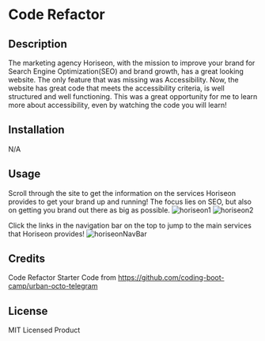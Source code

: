 # Code Refactor

## Description

The marketing agency Horiseon, with the mission to improve your brand for Search Engine Optimization(SEO) and brand growth, has a great looking website. 
The only feature that was missing was Accessibility. Now, the website has great code that meets the accessibility criteria, is well structured and well functioning. 
This was a great opportunity for me to learn more about accessibility, even by watching the code you will learn!

## Installation

N/A

## Usage

Scroll through the site to get the information on the services Horiseon provides to get your brand up and running! The focus lies on SEO, but also on getting
you brand out there as big as possible. 
![horiseon1](https://user-images.githubusercontent.com/129299589/233704770-6e8653f4-d100-4445-afdb-017e0a230e01.png)
![horiseon2](https://user-images.githubusercontent.com/129299589/233704795-58519e80-cf3b-424a-b753-2a8e05eba04f.png)

Click the links in the navigation bar on the top to jump to the main services that Horiseon provides!
![horiseonNavBar](https://user-images.githubusercontent.com/129299589/233704836-3005e465-b53c-423a-874c-d0668be77f15.png)

## Credits

Code Refactor Starter Code from https://github.com/coding-boot-camp/urban-octo-telegram 

## License

MIT Licensed Product
